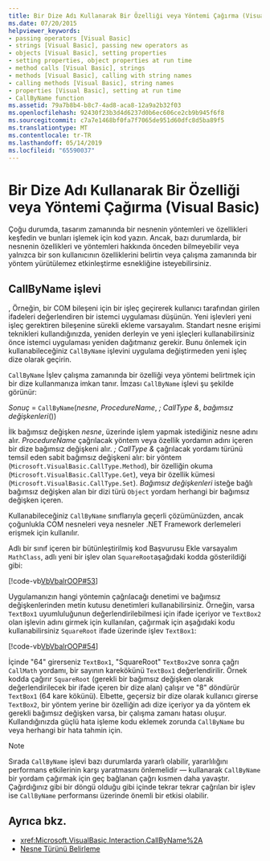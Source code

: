 ```yaml
---
title: Bir Dize Adı Kullanarak Bir Özelliği veya Yöntemi Çağırma (Visual Basic)
ms.date: 07/20/2015
helpviewer_keywords:
- passing operators [Visual Basic]
- strings [Visual Basic], passing new operators as
- objects [Visual Basic], setting properties
- setting properties, object properties at run time
- method calls [Visual Basic], strings
- methods [Visual Basic], calling with string names
- calling methods [Visual Basic], string names
- properties [Visual Basic], setting at run time
- CallByName function
ms.assetid: 79a7b8b4-b8c7-4ad8-aca8-12a9a2b32f03
ms.openlocfilehash: 92430f23b3d4d6237d0b6ec606ce2cb9b945f6f8
ms.sourcegitcommit: c7a7e1468bf0fa7f7065de951d60dfc8d5ba89f5
ms.translationtype: MT
ms.contentlocale: tr-TR
ms.lasthandoff: 05/14/2019
ms.locfileid: "65590037"
---
```

# <a name="calling-a-property-or-method-using-a-string-name-visual-basic"></a>Bir Dize Adı Kullanarak Bir Özelliği veya Yöntemi Çağırma (Visual Basic)
Çoğu durumda, tasarım zamanında bir nesnenin yöntemleri ve özellikleri keşfedin ve bunları işlemek için kod yazın. Ancak, bazı durumlarda, bir nesnenin özellikleri ve yöntemleri hakkında önceden bilmeyebilir veya yalnızca bir son kullanıcının özelliklerini belirtin veya çalışma zamanında bir yöntem yürütülemez etkinleştirme esnekliğine isteyebilirsiniz.  
  
## <a name="callbyname-function"></a>CallByName işlevi  
 , Örneğin, bir COM bileşeni için bir işleç geçirerek kullanıcı tarafından girilen ifadeleri değerlendiren bir istemci uygulaması düşünün. Yeni işlevleri yeni işleç gerektiren bileşenine sürekli ekleme varsayalım. Standart nesne erişimi teknikleri kullandığınızda, yeniden derleyin ve yeni işleçleri kullanabilirsiniz önce istemci uygulaması yeniden dağıtmanız gerekir. Bunu önlemek için kullanabileceğiniz `CallByName` işlevini uygulama değiştirmeden yeni işleç dize olarak geçirin.  
  
 `CallByName` İşlev çalışma zamanında bir özelliği veya yöntemi belirtmek için bir dize kullanmanıza imkan tanır. İmzası `CallByName` işlevi şu şekilde görünür:  
  
 *Sonuç* = `CallByName`(*nesne*, *ProcedureName*, *; CallType &*, *bağımsız değişkenleri*())  
  
 İlk bağımsız değişken *nesne*, üzerinde işlem yapmak istediğiniz nesne adını alır. *ProcedureName* çağrılacak yöntem veya özellik yordamın adını içeren bir dize bağımsız değişkeni alır. *; CallType &* çağrılacak yordamı türünü temsil eden sabit bağımsız değişkeni alır: bir yöntem (`Microsoft.VisualBasic.CallType.Method`), bir özelliğin okuma (`Microsoft.VisualBasic.CallType.Get`), veya bir özellik kümesi (`Microsoft.VisualBasic.CallType.Set`). *Bağımsız değişkenleri* isteğe bağlı bağımsız değişken alan bir dizi türü `Object` yordam herhangi bir bağımsız değişken içeren.  
  
 Kullanabileceğiniz `CallByName` sınıflarıyla geçerli çözümünüzden, ancak çoğunlukla COM nesneleri veya nesneler .NET Framework derlemeleri erişmek için kullanılır.  
  
 Adlı bir sınıf içeren bir bütünleştirilmiş kod Başvurusu Ekle varsayalım `MathClass`, adlı yeni bir işlev olan `SquareRoot`aşağıdaki kodda gösterildiği gibi:  
  
 [!code-vb[VbVbalrOOP#53](~/samples/snippets/visualbasic/VS_Snippets_VBCSharp/VbVbalrOOP/VB/OOP.vb#53)]  
  
 Uygulamanızın hangi yöntemin çağrılacağı denetimi ve bağımsız değişkenlerinden metin kutusu denetimleri kullanabilirsiniz. Örneğin, varsa `TextBox1` uyumluluğunun değerlendirilebilmesi için ifade içeriyor ve `TextBox2` olan işlevin adını girmek için kullanılan, çağırmak için aşağıdaki kodu kullanabilirsiniz `SquareRoot` ifade üzerinde işlev `TextBox1`:  
  
 [!code-vb[VbVbalrOOP#54](~/samples/snippets/visualbasic/VS_Snippets_VBCSharp/VbVbalrOOP/VB/OOP.vb#54)]  
  
 İçinde "64" girerseniz `TextBox1`, "SquareRoot" `TextBox2`ve sonra çağrı `CallMath` yordamı, bir sayının karekökünü `TextBox1` değerlendirilir. Örnek kodda çağırır `SquareRoot` (gerekli bir bağımsız değişken olarak değerlendirilecek bir ifade içeren bir dize alan) çalışır ve "8" döndürür `TextBox1` (64 kare kökünü). Elbette, geçersiz bir dize olarak kullanıcı girerse `TextBox2`, bir yöntem yerine bir özelliğin adı dize içeriyor ya da yöntem ek gerekli bağımsız değişken varsa, bir çalışma zamanı hatası oluşur. Kullandığınızda güçlü hata işleme kodu eklemek zorunda `CallByName` bu veya herhangi bir hata tahmin için.  
  
> [!NOTE]
>  Sırada `CallByName` işlevi bazı durumlarda yararlı olabilir, yararlılığını performans etkilerinin karşı yaratmasını önlemelidir — kullanarak `CallByName` bir yordam çağırmak için geç bağlanan çağrı kısmen daha yavaştır. Çağırdığınız gibi bir döngü olduğu gibi içinde tekrar tekrar çağrılan bir işlev ise `CallByName` performansı üzerinde önemli bir etkisi olabilir.  
  
## <a name="see-also"></a>Ayrıca bkz.

- <xref:Microsoft.VisualBasic.Interaction.CallByName%2A>
- [Nesne Türünü Belirleme](../../../../visual-basic/programming-guide/language-features/early-late-binding/determining-object-type.md)
